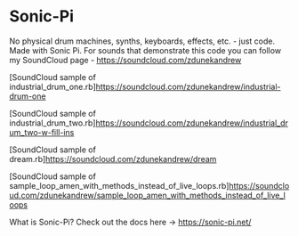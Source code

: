 # Sonic-Pi
No physical drum machines, synths, keyboards, effects, etc. - just code.  Made with Sonic Pi. For sounds that demonstrate this code you can follow my SoundCloud page - https://soundcloud.com/zdunekandrew


[SoundCloud sample of industrial_drum_one.rb]https://soundcloud.com/zdunekandrew/industrial-drum-one

[SoundCloud sample of industrial_drum_two.rb]https://soundcloud.com/zdunekandrew/industrial_drum_two-w-fill-ins

[SoundCloud sample of dream.rb]https://soundcloud.com/zdunekandrew/dream

[SoundCloud sample of sample_loop_amen_with_methods_instead_of_live_loops.rb]https://soundcloud.com/zdunekandrew/sample_loop_amen_with_methods_instead_of_live_loops

What is Sonic-Pi? Check out the docs here → https://sonic-pi.net/



